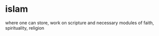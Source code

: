 # islam
where one can store, work on scripture and necessary modules of faith, spirituality, religion

